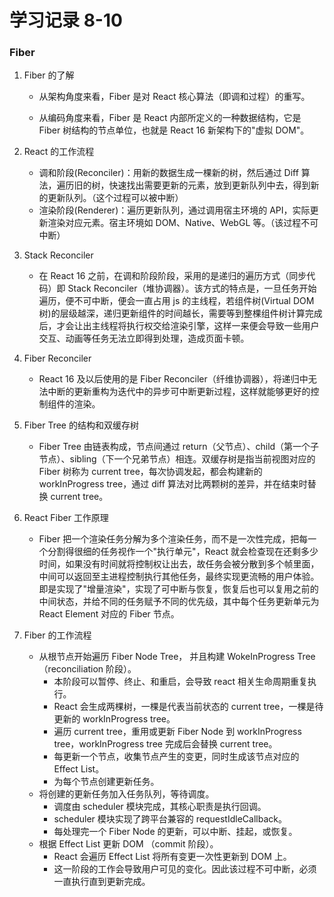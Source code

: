 # 学习记录 8-10

### Fiber

1. Fiber 的了解

   - 从架构角度来看，Fiber 是对 React 核心算法（即调和过程）的重写。

   - 从编码角度来看，Fiber 是 React 内部所定义的一种数据结构，它是 Fiber 树结构的节点单位，也就是 React 16 新架构下的"虚拟 DOM"。

2. React 的工作流程
   - 调和阶段(Reconciler)：用新的数据生成一棵新的树，然后通过 Diff 算法，遍历旧的树，快速找出需要更新的元素，放到更新队列中去，得到新的更新队列。（这个过程可以被中断）
   - 渲染阶段(Renderer)：遍历更新队列，通过调用宿主环境的 API，实际更新渲染对应元素。宿主环境如 DOM、Native、WebGL 等。（该过程不可中断）
3. Stack Reconciler
   - 在 React 16 之前，在调和阶段阶段，采用的是递归的遍历方式（同步代码）即 Stack Reconciler（堆协调器）。该方式的特点是，一旦任务开始遍历，便不可中断，便会一直占用 js 的主线程，若组件树(Virtual DOM 树)的层级越深，递归更新组件的时间越长，需要等到整棵组件树计算完成后，才会让出主线程将执行权交给渲染引擎，这样一来便会导致一些用户交互、动画等任务无法立即得到处理，造成页面卡顿。
4. Fiber Reconciler
   - React 16 及以后使用的是 Fiber Reconciler（纤维协调器），将递归中无法中断的更新重构为迭代中的异步可中断更新过程，这样就能够更好的控制组件的渲染。
5. Fiber Tree 的结构和双缓存树
   - Fiber Tree 由链表构成，节点间通过 return（父节点）、child（第一个子节点）、sibling（下一个兄弟节点）相连。双缓存树是指当前视图对应的 Fiber 树称为 current tree，每次协调发起，都会构建新的 workInProgress tree，通过 diff 算法对比两颗树的差异，并在结束时替换 current tree。
6. React Fiber 工作原理
   - Fiber 把一个渲染任务分解为多个渲染任务，而不是一次性完成，把每一个分割得很细的任务视作一个"执行单元"，React 就会检查现在还剩多少时间，如果没有时间就将控制权让出去，故任务会被分散到多个帧里面，中间可以返回至主进程控制执行其他任务，最终实现更流畅的用户体验。即是实现了"增量渲染"，实现了可中断与恢复，恢复后也可以复用之前的中间状态，并给不同的任务赋予不同的优先级，其中每个任务更新单元为 React Element 对应的 Fiber 节点。
7. Fiber 的工作流程
   - 从根节点开始遍历 Fiber Node Tree， 并且构建 WokeInProgress Tree（reconciliation 阶段）。
     - 本阶段可以暂停、终止、和重启，会导致 react 相关生命周期重复执行。
     - React 会生成两棵树，一棵是代表当前状态的 current tree，一棵是待更新的 workInProgress tree。
     - 遍历 current tree，重用或更新 Fiber Node 到 workInProgress tree，workInProgress tree 完成后会替换 current tree。
     - 每更新一个节点，收集节点产生的变更，同时生成该节点对应的 Effect List。
     - 为每个节点创建更新任务。
   - 将创建的更新任务加入任务队列，等待调度。
     - 调度由 scheduler 模块完成，其核心职责是执行回调。
     - scheduler 模块实现了跨平台兼容的 requestIdleCallback。
     - 每处理完一个 Fiber Node 的更新，可以中断、挂起，或恢复。
   - 根据 Effect List 更新 DOM （commit 阶段）。
     - React 会遍历 Effect List 将所有变更一次性更新到 DOM 上。
     - 这一阶段的工作会导致用户可见的变化。因此该过程不可中断，必须一直执行直到更新完成。
